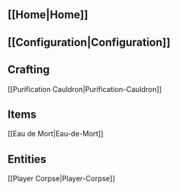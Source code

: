 ## [[Home|Home]]

## [[Configuration|Configuration]]

## Crafting

[[Purification Cauldron|Purification-Cauldron]]

## Items
[[Eau de Mort|Eau-de-Mort]]

## Entities
[[Player Corpse|Player-Corpse]]
